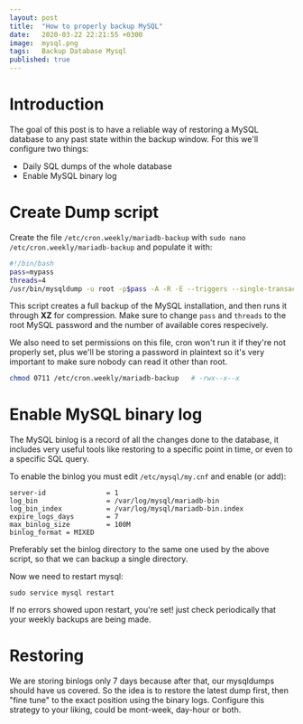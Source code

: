 ```yaml
---
layout: post
title:  "How to properly backup MySQL"
date:   2020-03-22 22:21:55 +0300
image:  mysql.png
tags:   Backup Database Mysql
published: true
---
```


# Introduction

The goal of this post is to have a reliable way of restoring a MySQL database to any past state within the backup window. For this we'll configure two things:

* Daily SQL dumps of the whole database
* Enable MySQL binary log

# Create Dump script

Create the file `/etc/cron.weekly/mariadb-backup` with `sudo nano /etc/cron.weekly/mariadb-backup` and populate it with:

```bash
#!/bin/bash
pass=mypass
threads=4
/usr/bin/mysqldump -u root -p$pass -A -R -E --triggers --single-transaction | /usr/bin/xz -T $threads > /var/log/mysql/bak_`/bin/date +%d_%b_%Y_%H_%M_%S`.sql.xz
```
This script creates a full backup of the MySQL installation, and then runs it through **XZ** for compression. Make sure to change `pass` and `threads` to the root MySQL password and the number of available cores respecively.

We also need to set permissions on this file, cron won't run it if they're not properly set, plus we'll be storing a password in plaintext so it's very important to make sure nobody can read it other than root.

```bash
chmod 0711 /etc/cron.weekly/mariadb-backup   # -rwx--x--x 
```

# Enable MySQL binary log

The MySQL binlog is a record of all the changes done to the database, it includes very useful tools like restoring to a specific point in time, or even to a specific SQL query.

To enable the binlog you must edit `/etc/mysql/my.cnf` and enable (or add):
```
server-id               = 1
log_bin                 = /var/log/mysql/mariadb-bin
log_bin_index           = /var/log/mysql/mariadb-bin.index
expire_logs_days        = 7
max_binlog_size         = 100M
binlog_format = MIXED
```
Preferably set the binlog directory to the same one used by the above script, so that we can backup a single directory.

Now we need to restart mysql:

```
sudo service mysql restart
```

If no errors showed upon restart, you're set! just check periodically that your weekly backups are being made.

# Restoring

We are storing binlogs only 7 days because after that, our mysqldumps should have us covered. So the idea is to restore the latest dump first, then "fine tune" to the exact position using the binary logs. Configure this strategy to your liking, could be mont-week, day-hour or both. 

